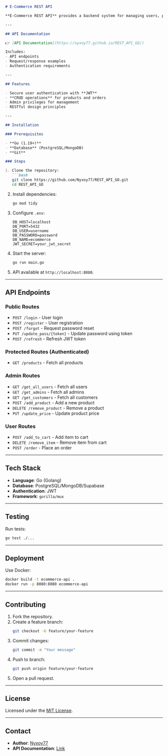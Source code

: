 ```markdown
# E-Commerce REST API

**E-Commerce REST API** provides a backend system for managing users, products, and orders using **Go (Golang)**.

---

## API Documentation

👉 [API Documentation](https://nyxoy77.github.io/REST_API_GO/)

Includes:
- API endpoints
- Request/response examples
- Authentication requirements

---

## Features

- Secure user authentication with **JWT**
- **CRUD operations** for products and orders
- Admin privileges for management
- RESTful design principles

---

## Installation

### Prerequisites

- **Go (1.19+)**
- **Database** (PostgreSQL/MongoDB)
- **Git**

### Steps

1. Clone the repository:
   ```bash
   git clone https://github.com/Nyxoy77/REST_API_GO.git
   cd REST_API_GO
   ```

2. Install dependencies:
   ```bash
   go mod tidy
   ```

3. Configure `.env`:
   ```env
   DB_HOST=localhost
   DB_PORT=5432
   DB_USER=username
   DB_PASSWORD=password
   DB_NAME=ecommerce
   JWT_SECRET=your_jwt_secret
   ```

4. Start the server:
   ```bash
   go run main.go
   ```

5. API available at `http://localhost:8080`.

---

## API Endpoints

### Public Routes

- `POST /login` - User login
- `POST /register` - User registration
- `POST /forgot` - Request password reset
- `PUT /update_pass/{token}` - Update password using token
- `POST /refresh` - Refresh JWT token

### Protected Routes (Authenticated)

- `GET /products` - Fetch all products

### Admin Routes

- `GET /get_all_users` - Fetch all users
- `GET /get_admins` - Fetch all admins
- `GET /get_customers` - Fetch all customers
- `POST /add_product` - Add a new product
- `DELETE /remove_product` - Remove a product
- `PUT /update_price` - Update product price

### User Routes

- `POST /add_to_cart` - Add item to cart
- `DELETE /remove_item` - Remove item from cart
- `POST /order` - Place an order

---

## Tech Stack

- **Language**: Go (Golang)
- **Database**: PostgreSQL/MongoDB/Supabase
- **Authentication**: JWT
- **Framework**: `gorilla/mux`

---

## Testing

Run tests:
```bash
go test ./...
```

---

## Deployment

Use Docker:
```bash
docker build -t ecommerce-api .
docker run -p 8080:8080 ecommerce-api
```

---

## Contributing

1. Fork the repository.
2. Create a feature branch:
   ```bash
   git checkout -b feature/your-feature
   ```
3. Commit changes:
   ```bash
   git commit -m "Your message"
   ```
4. Push to branch:
   ```bash
   git push origin feature/your-feature
   ```
5. Open a pull request.

---

## License

Licensed under the [MIT License](LICENSE).

---

## Contact

- **Author**: [Nyxoy77](https://github.com/Nyxoy77)
- **API Documentation**: [Link](https://nyxoy77.github.io/REST_API_GO/)
```
